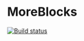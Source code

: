 # MoreBlocks
[![Build status](https://ci.appveyor.com/api/projects/status/0xnxc2j7votw21yv?svg=true)](https://ci.appveyor.com/project/SMLkaiellis08/moreblocks)
